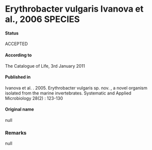 # Erythrobacter vulgaris Ivanova et al., 2006 SPECIES

#### Status
ACCEPTED

#### According to
The Catalogue of Life, 3rd January 2011

#### Published in
Ivanova et al. . 2005. Erythrobacter vulgaris sp. nov. , a novel organism isolated from the marine invertebrates. Systematic and Applied Microbiology 28(2) : 123-130

#### Original name
null

### Remarks
null